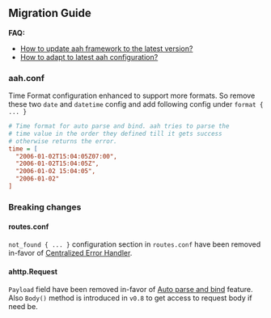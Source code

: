 ## Migration Guide

<div class="alert alert-info-blue">
<p><strong>FAQ:</strong>
  <ul>
    <li><a href="/faq.html#how-to-update-aah-framework-to-the-latest-version">How to update aah framework to the latest version?</a></li>
    <li><a href="/faq.html#how-to-adapt-to-latest-aah-configuration">How to adapt to latest aah configuration?</a></li>
  </ul>
</p>
</div>

### aah.conf

Time Format configuration enhanced to support more formats. So remove these two `date` and `datetime` config and add following config under `format { ... }`
```cfg
# Time format for auto parse and bind. aah tries to parse the
# time value in the order they defined till it gets success
# otherwise returns the error.
time = [
  "2006-01-02T15:04:05Z07:00",
  "2006-01-02T15:04:05Z",
  "2006-01-02 15:04:05",
  "2006-01-02"
]
```

### Breaking changes

#### routes.conf

`not_found { ... }` configuration section in `routes.conf` have been removed in-favor of [Centralized Error Handler](centralized-error-handler.html).

#### ahttp.Request

`Payload` field have been removed in-favor of [Auto parse and bind](/request-parameters-auto-bind.html) feature. Also `Body()` method is introduced in `v0.8` to get access to request body if need be.
